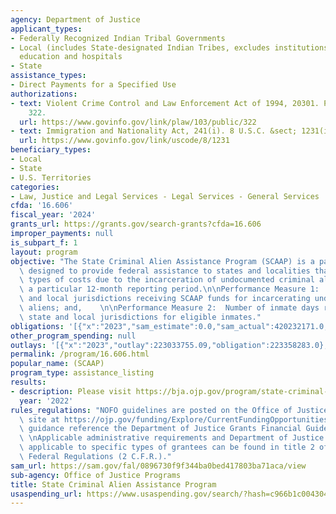```yaml
---
agency: Department of Justice
applicant_types:
- Federally Recognized Indian Tribal Governments
- Local (includes State-designated Indian Tribes, excludes institutions of higher
  education and hospitals
- State
assistance_types:
- Direct Payments for a Specified Use
authorizations:
- text: Violent Crime Control and Law Enforcement Act of 1994, 20301. Pub. L. 103,
    322.
  url: https://www.govinfo.gov/link/plaw/103/public/322
- text: Immigration and Nationality Act, 241(i). 8 U.S.C. &sect; 1231(i), as amended.
  url: https://www.govinfo.gov/link/uscode/8/1231
beneficiary_types:
- Local
- State
- U.S. Territories
categories:
- Law, Justice and Legal Services - Legal Services - General Services
cfda: '16.606'
fiscal_year: '2024'
grants_url: https://grants.gov/search-grants?cfda=16.606
improper_payments: null
is_subpart_f: 1
layout: program
objective: "The State Criminal Alien Assistance Program (SCAAP) is a payment program\
  \ designed to provide federal assistance to states and localities that incur certain\
  \ types of costs due to the incarceration of undocumented criminal aliens during\
  \ a particular 12-month reporting period.\n\nPerformance Measure 1:  Number of state\
  \ and local jurisdictions receiving SCAAP funds for incarcerating undocumented criminal\
  \ aliens; and,    \n\nPerformance Measure 2:  Number of inmate days reimbursed to\
  \ state and local jurisdictions for eligible inmates."
obligations: '[{"x":"2023","sam_estimate":0.0,"sam_actual":420232171.0,"usa_spending_actual":223358283.0},{"x":"2024","sam_estimate":0.0,"sam_actual":210550946.0,"usa_spending_actual":0.0},{"x":"2025","sam_estimate":0.0,"sam_actual":82000000.0,"usa_spending_actual":0.0}]'
other_program_spending: null
outlays: '[{"x":"2023","outlay":223033755.09,"obligation":223358283.0},{"x":"2024","outlay":0.0,"obligation":0.0},{"x":"2025","outlay":0.0,"obligation":0.0}]'
permalink: /program/16.606.html
popular_name: (SCAAP)
program_type: assistance_listing
results:
- description: Please visit https://bja.ojp.gov/program/state-criminal-alien-assistance-program-scaap/archives
  year: '2022'
rules_regulations: "NOFO guidelines are posted on the Office of Justice Programs web\
  \ site at https://ojp.gov/funding/Explore/CurrentFundingOpportunities.htm. For additional\
  \ guidance reference the Department of Justice Grants Financial Guide\n(https://www.ojp.gov/funding/financialguidedoj/overview).\
  \ \nApplicable administrative requirements and Department of Justice regulations\
  \ applicable to specific types of grantees can be found in title 2 of the Code of\
  \ Federal Regulations (2 C.F.R.)."
sam_url: https://sam.gov/fal/0896730f9f344ba0bed417803ba71aca/view
sub-agency: Office of Justice Programs
title: State Criminal Alien Assistance Program
usaspending_url: https://www.usaspending.gov/search/?hash=c966b1c004304b95e65d4da91d67ae95
---
```


